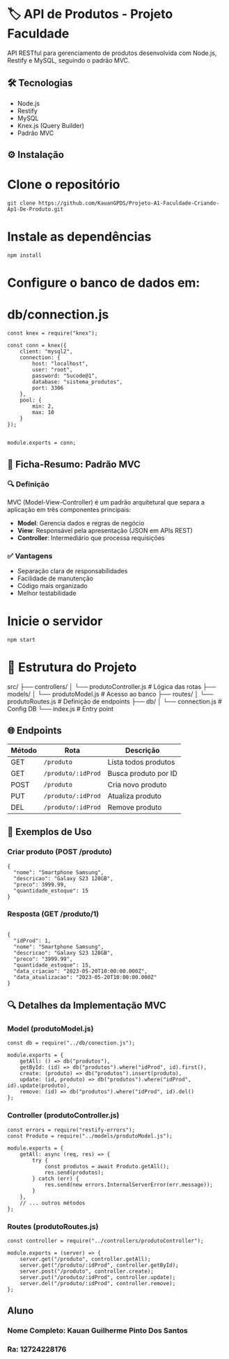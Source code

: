 # 🏷️ API de Produtos - Projeto Faculdade

API RESTful para gerenciamento de produtos desenvolvida com Node.js, Restify e MySQL, seguindo o padrão MVC.

## 🛠️ Tecnologias
- Node.js
- Restify
- MySQL
- Knex.js (Query Builder)
- Padrão MVC

## ⚙️ Instalação


# Clone o repositório
```
git clone https://github.com/KauanGPDS/Projeto-A1-Faculdade-Criando-Ap1-De-Produto.git
```
# Instale as dependências
```
npm install
```

# Configure o banco de dados em:
# db/connection.js
```
const knex = require("knex");

const conn = knex({
    client: "mysql2",  
    connection: {
        host: "localhost",
        user: "root",  
        password: "Sucode@1",  
        database: "sistema_produtos",
        port: 3306
    },
    pool: {
        min: 2,
        max: 10
    }
});


module.exports = conn;
```
## 📌 Ficha-Resumo: Padrão MVC

### 🔍 Definição
MVC (Model-View-Controller) é um padrão arquitetural que separa a aplicação em três componentes principais:
- **Model**: Gerencia dados e regras de negócio
- **View**: Responsável pela apresentação (JSON em APIs REST)
- **Controller**: Intermediário que processa requisições

### ✅ Vantagens
- Separação clara de responsabilidades
- Facilidade de manutenção
- Código mais organizado
- Melhor testabilidade
# Inicie o servidor
```
npm start
```

# 📂 Estrutura do Projeto
src/
├── controllers/
│ └── produtoController.js # Lógica das rotas
├── models/
│ └── produtoModel.js # Acesso ao banco
├── routes/
│ └── produtoRoutes.js # Definição de endpoints
├── db/
│ └── connection.js # Config DB
└── index.js # Entry point


## 🌐 Endpoints

| Método | Rota               | Descrição                  |
|--------|--------------------|----------------------------|
| GET    | `/produto`         | Lista todos produtos       |
| GET    | `/produto/:idProd` | Busca produto por ID       |
| POST   | `/produto`         | Cria novo produto          |
| PUT    | `/produto/:idProd` | Atualiza produto           |
| DEL    | `/produto/:idProd` | Remove produto             |

## 📝 Exemplos de Uso

### Criar produto (POST /produto)
```
{
  "nome": "Smartphone Samsung",
  "descricao": "Galaxy S23 128GB",
  "preco": 3999.99,
  "quantidade_estoque": 15
}
```
### Resposta (GET /produto/1)
```

{
  "idProd": 1,
  "nome": "Smartphone Samsung",
  "descricao": "Galaxy S23 128GB",
  "preco": "3999.99",
  "quantidade_estoque": 15,
  "data_criacao": "2023-05-20T10:00:00.000Z",
  "data_atualizacao": "2023-05-20T10:00:00.000Z"
}
```

## 🔍 Detalhes da Implementação MVC

### Model (produtoModel.js)
```
const db = require("../db/conection.js");

module.exports = {
    getAll: () => db("produtos"),
    getById: (id) => db("produtos").where("idProd", id).first(),
    create: (produto) => db("produtos").insert(produto),
    update: (id, produto) => db("produtos").where("idProd", id).update(produto),
    remove: (id) => db("produtos").where("idProd", id).del()
};
```
### Controller (produtoController.js)
```
const errors = require("restify-errors");
const Produto = require("../models/produtoModel.js");

module.exports = {
    getAll: async (req, res) => {
        try {
            const produtos = await Produto.getAll();
            res.send(produtos);
        } catch (err) {
            res.send(new errors.InternalServerError(err.message));
        }
    },
    // ... outros métodos
};
```
### Routes (produtoRoutes.js)

```
const controller = require("../controllers/produtoController");

module.exports = (server) => {
    server.get("/produto", controller.getAll);
    server.get("/produto/:idProd", controller.getById);
    server.post("/produto", controller.create);
    server.put("/produto/:idProd", controller.update);
    server.del("/produto/:idProd", controller.remove);
};
```

## Aluno

### Nome Completo: Kauan Guilherme Pinto Dos Santos
### Ra: 12724228176